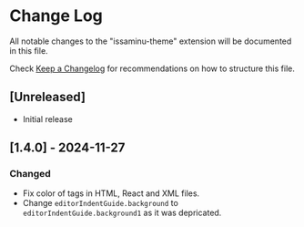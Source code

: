 # Change Log

All notable changes to the "issaminu-theme" extension will be documented in this file.

Check [Keep a Changelog](http://keepachangelog.com/) for recommendations on how to structure this file.

## [Unreleased]

- Initial release

## [1.4.0] - 2024-11-27

### Changed

- Fix color of tags in HTML, React and XML files.
- Change `editorIndentGuide.background` to `editorIndentGuide.background1` as it was depricated.
